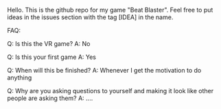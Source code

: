 Hello. This is the github repo for my game "Beat Blaster". Feel free to put ideas in the issues section with the tag [IDEA] in the name.



FAQ:

Q: Is this the VR game?
A: No

Q: Is this your first game
A: Yes

Q: When will this be finished?
A: Whenever I get the motivation to do anything

Q: Why are you asking questions to yourself and making it look like other people are asking them?
A: ....


